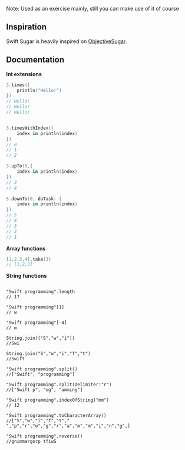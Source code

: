 Note: Used as an exercise mainly, still you can make use of it of course

## Inspiration

Swift Sugar is heavily inspired on [ObjectiveSugar](https://github.com/supermarin/ObjectiveSugar). 

## Documentation

**Int extensions** 

``` swift
3.times({
    println("Hello!")
})
// Hello!
// Hello!
// Hello!


3.timesWithIndex({
    index in println(index)
})
// 0
// 1
// 2

3.upTo(5,{
    index in println(index)
})
// 3
// 4

5.downTo(0, doTask: {
    index in println(index)
})
// 5
// 4
// 3
// 2
// 1
```

**Array functions** 
``` swift
[1,2,3,4].take(3)
// [1,2,3]
```

**String functions** 
```

"Swift programming".length
// 17

"Swift programming"[1]
// w

"Swift programming"[-4]
// m

String.join(["S","w","i"])
//Swi

String.join("S","w","i","f","t")
//Swift

"Swift programming".split()
//["Swift", "programming"]

"Swift programming".split(delimiter:"r")
//["Swift p", "og", "amming"]

"Swift programming".indexOfString("mm")
// 12

"Swift programming".toCharacterArray()
//["S","w","i","f","t"," ","p","r","o","g","r","a","m","m","i","n","g",]

"Swift programming".reverse()
//gnimmargorp tfiwS
```

















